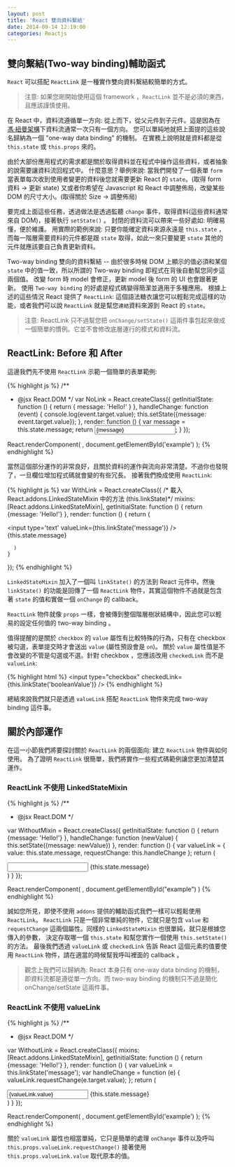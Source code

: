 ```yaml
---
layout: post
title: 'React 雙向資料繫結'
date: 2014-09-14 12:19:00
categories: Reactjs
---
```

## 雙向繫結(Two-way binding)輔助函式
`React` 可以搭配 `ReactLink` 是一種實作雙向資料繫結較簡單的方式。

> 注意: 如果您剛開始使用這個 framework ，`ReactLink` 並不是必須的東西，且應該謹慎使用。

在 React 中，資料流遵循單一方向: 從上而下，從父元件到子元件。這是因為在[馮‧紐曼架構](http://zh.wikipedia.org/wiki/%E5%86%AF%C2%B7%E8%AF%BA%E4%BC%8A%E6%9B%BC%E7%BB%93%E6%9E%84)下資料流通常一次只有一個方向。
您可以單純地就把上面提的這些說名歸納為一個 "one-way data binding" 的機制。
在實務上說明就是資料都是從 `this.state` 或 `this.props` 來的。

由於大部份應用程式的需求都是關於取得資料並在程式中操作這些資料，或者抽象的說需要讓資料流回程式中。
什麼意思？舉例來說:
當我們開發了一個表單 `form` 當表單每次收到使用者變更的資料後您就需要更新 React 的 `state`。(取得 form 資料 -> 更新 state)
又或者你希望在 Javascript 和 React 中調整佈局，改變某些 DOM 的尺寸大小。(取得關於 Size -> 調整佈局)

要完成上面這些任務，透過做法是透過監聽 `change` 事件，取得資料(這些資料通常來自 DOM)，接著執行 `setState()` 。
封閉的資料流可以帶來一些好處如: 明確易懂，便於維護。
用實際的範例來說: 只要你能確定資料來源永遠是 `this.state` ，而每一階層需要資料的元件都是跟 `state` 取得，如此一來只要變更 `state` 其他的元件就應該要自己負責更新資料。

Two-way binding 雙向的資料繫結 -- 由於很多時候 DOM 上顯示的值必須和某個 `state` 中的值一致，所以所謂的 Two-way binding 即程式在背後自動幫您同步這兩個值。
改變 form 時 model 會修正，更新 model 後 form 的 UI 也會跟著更新。
使用 `Two-way binding` 的好處是程式碼變得簡潔並適用于多種應用。
根據上述的這些情況 React 提供了 `ReactLink`: 這個語法糖衣讓您可以輕鬆完成這樣的功能，或者我們可以說 `ReactLink`
就是幫您`連結`資料來源到 React 的 `state`。

> 注意: ReactLink 只不過幫您把 `onChange/setState()` 這兩件事包起來做成一個簡單的慣例。它並不會修改底層運行的模式和資料流。

## ReactLink: Before 和 After
這邊我們先不使用 `ReactLink` 示範一個簡單的表單範例:

{% highlight js %}
/**
  * @jsx React.DOM
  */
var NoLink = React.createClass({
  getInitialState: function () {
    return { message: 'Hello!' }
  },
  handleChange: function (event) {
    console.log(event.target.value);
    this.setState({message: event.target.value});
  },
  render: function () {
    var message = this.state.message;
    return <input type='text' value={message} onChange={this.handleChange} />;
  }
});

React.renderComponent(
  <NoLink />,
  document.getElementById('example')
);
{% endhighlight %}

當然這個部分運作的非常良好，且關於資料的運作與流向非常清楚。不過你也發現了，一旦欄位增加程式碼就會變的有些冗長。
接著我們換成使用 `ReactLink`:

{% highlight js %}
var WithLink = React.createClass({
    /* 載入 React.addons.LinkedStateMixin 中的方法 (this.linkState)*/
    mixins: [React.addons.LinkedStateMixin],
    getInitialState: function () {
      return {message: 'Hello!'}
    },
    render: function () {
      return (
        <div>
          <input type='text' valueLink={this.linkState('message')} />
          {this.state.message}
        </div>

      )
    }
});
{% endhighlight %}

`LinkedStateMixin` 加入了一個叫 `linkState()` 的方法到 React 元件中。然後 `linkState()` 的功能是回傳了一個 `ReactLink` 物件，其實這個物件不過就是包含著 `state` 的值和實做一個 `onChange` 的 callback。

`ReactLink` 物件就像 `props` 一樣，會被傳到整個階層樹狀結構中，因此您可以輕易的設定任何值的 two-way binding 。

值得提醒的是關於 `checkbox` 的 `value` 屬性有比較特殊的行為，只有在 checkbox 被勾選，表單提交時才會送出 `value` (屬性預設會是 `on`)。
關於 `value` 屬性值是不會改變的不管是勾選或不選。針對 checkbox ，您應該改用 `checkedLink` 而不是 `valueLink`:

{% highlight html %}
<input type="checkbox" checkedLink={this.linkState('booleanValue')} />
{% endhighlight %}

總結來說我們就只是透過 `valueLink` 搭配 `ReactLink` 物件來完成 two-way binding 這件事。


## 關於內部運作
在這一小節我們將要探討關於 `ReactLink` 的兩個面向: 建立 `ReactLink` 物件與如何使用。
為了證明 `ReactLink` 很簡單，我們將實作一些程式碼範例讓您更加清楚其運作。

### ReactLink 不使用 LinkedStateMixin

{% highlight js %}
/**
 * @jsx React.DOM
 */

var WithoutMixin = React.createClass({
  getInitialState: function () {
    return {message: 'Hello!'}
  },
  handleChange: function (newValue) {
    this.setState({message: newValue})
  },
  render: function () {
    var valueLink = {
      value: this.state.message,
      requestChange: this.handleChange
    };
    return (
      <div>
        <input type='text' valueLink={valueLink} />
        {this.state.message}
      </div>
    )
  }
});

React.renderComponent(
  <WithoutMixin />,
  document.getElementById("example")
)
{% endhighlight %}

誠如您所見，即使不使用 `addons` 提供的輔助函式我們一樣可以輕鬆使用 `ReactLink`。
`ReactLink` 只是一個非常單純的物件，它就只是包含 `value` 和 `requestChange` 這兩個屬性。同樣的 `LinkedStateMixin` 也很單純，就只是根據您傳入的參數，
決定存取哪一個 `this.state` 和幫您實作一個使用 `this.setState()` 的方法。
最後我們透過 `valueLink` 或 `checkedLink` 告訴 React 這個元素的值要使用 `ReactLink` 物件，請在適當的時候幫我呼叫裡面的 callback 。

> 觀念上我們可以歸納為: React 本身只有 one-way data binding 的機制，即資料流都是遵從單一方向。而 two-way binding 的機制只不過是簡化 onChange/setState 這兩件事。


### ReactLink 不使用 valueLink

{% highlight js %}
/**
 * @jsx React.DOM
 */

var WithoutLink = React.createClass({
  mixins: [React.addons.LinkedStateMixin],
  getInitialState: function () {
    return {message: 'Hello!'}
  },
  render: function () {
    var valueLink = this.linkState('message');
    var handleChange = function (e) {
      valueLink.requestChange(e.target.value);
    };
    return (
      <div>
        <input type='text' value={valueLink.value} onChange={handleChange} />
        {this.state.message}
      </div>
    )
  }
});

React.renderComponent(
  <WithoutLink />,
  document.getElementById('example')
);
{% endhighlight %}


關於 `valueLink` 屬性也相當單純，它只是簡單的處理 `onChange` 事件以及呼叫 `this.props.valueLink.requestChange()` 接著使用 `this.props.valueLink.value` 取代原本的值。
